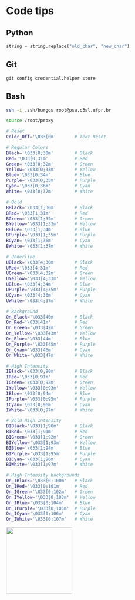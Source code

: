 # Code tips
## Python
```python
string = string.replace("old_char", "new_char")
```

## Git
```git
git config credential.helper store
```

## Bash
```bash
ssh -i .ssh/burgos root@psa.c3sl.ufpr.br
```
```bash
source /root/proxy
```
```bash
# Reset
Color_Off='\033[0m'       # Text Reset

# Regular Colors
Black='\033[0;30m'        # Black
Red='\033[0;31m'          # Red
Green='\033[0;32m'        # Green
Yellow='\033[0;33m'       # Yellow
Blue='\033[0;34m'         # Blue
Purple='\033[0;35m'       # Purple
Cyan='\033[0;36m'         # Cyan
White='\033[0;37m'        # White

# Bold
BBlack='\033[1;30m'       # Black
BRed='\033[1;31m'         # Red
BGreen='\033[1;32m'       # Green
BYellow='\033[1;33m'      # Yellow
BBlue='\033[1;34m'        # Blue
BPurple='\033[1;35m'      # Purple
BCyan='\033[1;36m'        # Cyan
BWhite='\033[1;37m'       # White

# Underline
UBlack='\033[4;30m'       # Black
URed='\033[4;31m'         # Red
UGreen='\033[4;32m'       # Green
UYellow='\033[4;33m'      # Yellow
UBlue='\033[4;34m'        # Blue
UPurple='\033[4;35m'      # Purple
UCyan='\033[4;36m'        # Cyan
UWhite='\033[4;37m'       # White

# Background
On_Black='\033[40m'       # Black
On_Red='\033[41m'         # Red
On_Green='\033[42m'       # Green
On_Yellow='\033[43m'      # Yellow
On_Blue='\033[44m'        # Blue
On_Purple='\033[45m'      # Purple
On_Cyan='\033[46m'        # Cyan
On_White='\033[47m'       # White

# High Intensity
IBlack='\033[0;90m'       # Black
IRed='\033[0;91m'         # Red
IGreen='\033[0;92m'       # Green
IYellow='\033[0;93m'      # Yellow
IBlue='\033[0;94m'        # Blue
IPurple='\033[0;95m'      # Purple
ICyan='\033[0;96m'        # Cyan
IWhite='\033[0;97m'       # White

# Bold High Intensity
BIBlack='\033[1;90m'      # Black
BIRed='\033[1;91m'        # Red
BIGreen='\033[1;92m'      # Green
BIYellow='\033[1;93m'     # Yellow
BIBlue='\033[1;94m'       # Blue
BIPurple='\033[1;95m'     # Purple
BICyan='\033[1;96m'       # Cyan
BIWhite='\033[1;97m'      # White

# High Intensity backgrounds
On_IBlack='\033[0;100m'   # Black
On_IRed='\033[0;101m'     # Red
On_IGreen='\033[0;102m'   # Green
On_IYellow='\033[0;103m'  # Yellow
On_IBlue='\033[0;104m'    # Blue
On_IPurple='\033[0;105m'  # Purple
On_ICyan='\033[0;106m'    # Cyan
On_IWhite='\033[0;107m'   # White
```

<img height="180em" src="https://github-readme-stats.vercel.app/api?username=nandobfer&show_icons=true&hide_border=true&&count_private=true&include_all_commits=true" />

<!--
Here are some ideas to get you started:

- 🔭 I’m currently working on ...
- 🌱 I’m currently learning ...
- 👯 I’m looking to collaborate on ...
- 🤔 I’m looking for help with ...
- 💬 Ask me about ...
- 📫 How to reach me: ...
- 😄 Pronouns: ...
- ⚡ Fun fact: ...
-->

